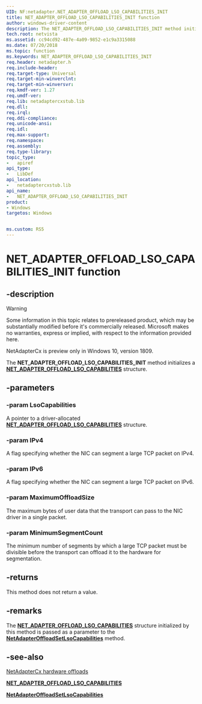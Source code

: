 ```yaml
---
UID: NF:netadapter.NET_ADAPTER_OFFLOAD_LSO_CAPABILITIES_INIT
title: NET_ADAPTER_OFFLOAD_LSO_CAPABILITIES_INIT function
author: windows-driver-content
description: The NET_ADAPTER_OFFLOAD_LSO_CAPABILITIES_INIT method initializes a NET_ADAPTER_OFFLOAD_LSO_CAPABILITIES structure.
tech.root: netvista
ms.assetid: cc94cd92-487e-4a09-9852-e1c9a3315088
ms.date: 07/20/2018
ms.topic: function
ms.keywords: NET_ADAPTER_OFFLOAD_LSO_CAPABILITIES_INIT
req.header: netadapter.h
req.include-header:
req.target-type: Universal
req.target-min-winverclnt:
req.target-min-winversvr:
req.kmdf-ver: 1.27
req.umdf-ver:
req.lib: netadaptercxstub.lib
req.dll:
req.irql: 
req.ddi-compliance:
req.unicode-ansi:
req.idl:
req.max-support:
req.namespace:
req.assembly:
req.type-library: 
topic_type: 
-	apiref
api_type: 
-	LibDef
api_location: 
-	netadaptercxstub.lib
api_name: 
-	NET_ADAPTER_OFFLOAD_LSO_CAPABILITIES_INIT
product:
- Windows
targetos: Windows


ms.custom: RS5
---
```


# NET_ADAPTER_OFFLOAD_LSO_CAPABILITIES_INIT function


## -description

> [!WARNING]
> Some information in this topic relates to prereleased product, which may be substantially modified before it's commercially released. Microsoft makes no warranties, express or implied, with respect to the information provided here.
>
> NetAdapterCx is preview only in Windows 10, version 1809.

The **NET_ADAPTER_OFFLOAD_LSO_CAPABILITIES_INIT** method initializes a [**NET_ADAPTER_OFFLOAD_LSO_CAPABILITIES**](ns-netadapter-_net_adapter_offload_lso_capabilities.md) structure.

## -parameters

### -param LsoCapabilities

A pointer to a driver-allocated [**NET_ADAPTER_OFFLOAD_LSO_CAPABILITIES**](ns-netadapter-_net_adapter_offload_lso_capabilities.md) structure.

### -param IPv4

A flag specifying whether the NIC can segment a large TCP packet on IPv4.

### -param IPv6

A flag specifying whether the NIC can segment a large TCP packet on IPv6.

### -param MaximumOffloadSize

The maximum bytes of user data that the transport can pass to the NIC driver in a single packet.

### -param MinimumSegmentCount

The minimum number of segments by which a large TCP packet must be divisible before the transport can offload it to the hardware for segmentation.

## -returns

This method does not return a value.

## -remarks

The [**NET_ADAPTER_OFFLOAD_LSO_CAPABILITIES**](ns-netadapter-_net_adapter_offload_lso_capabilities.md) structure initialized by this method is passed as a parameter to the [**NetAdapterOffloadSetLsoCapabilities**](nf-netadapter-netadapteroffloadsetlsocapabilities.md) method.

## -see-also

[NetAdapterCx hardware offloads](https://docs.microsoft.com/windows-hardware/drivers/netcx/netadaptercx-hardware-offloads)

[**NET_ADAPTER_OFFLOAD_LSO_CAPABILITIES**](ns-netadapter-_net_adapter_offload_lso_capabilities.md)

[**NetAdapterOffloadSetLsoCapabilities**](nf-netadapter-netadapteroffloadsetlsocapabilities.md)
